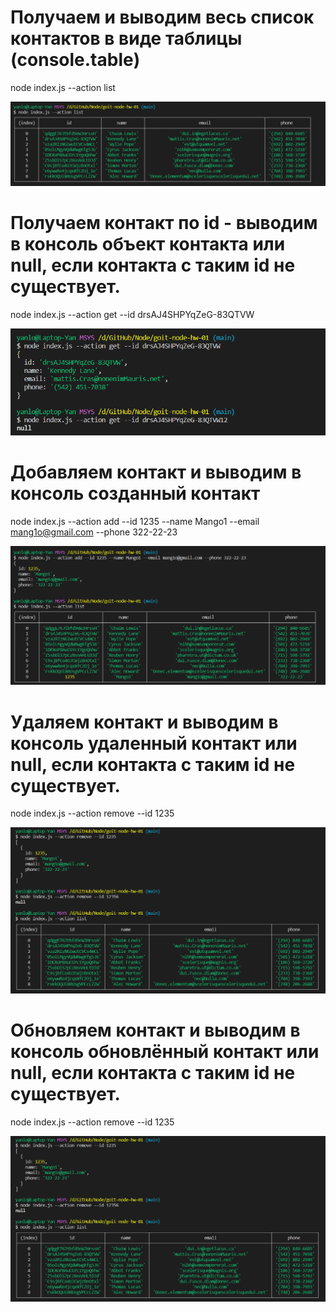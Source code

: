 # Получаем и выводим весь список контактов в виде таблицы (console.table)

node index.js --action list

![list](/images/list.png)

# Получаем контакт по id - выводим в консоль объект контакта или null, если контакта с таким id не существует.

node index.js --action get --id drsAJ4SHPYqZeG-83QTVW

![findById](/images/getById.png)

# Добавляем контакт и выводим в консоль созданный контакт

node index.js --action add --id 1235 --name Mango1 --email mang1o@gmail.com --phone 322-22-23

![add](/images/add.png)

# Удаляем контакт и выводим в консоль удаленный контакт или null, если контакта с таким id не существует.

node index.js --action remove --id 1235

![removecntct](/images/remove.png)

# Обновляем контакт и выводим в консоль обновлённый контакт или null, если контакта с таким id не существует.

node index.js --action remove --id 1235

![removecntct](/images/remove.png)
